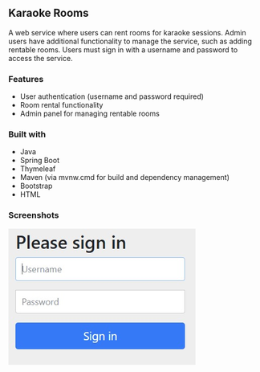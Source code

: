 ## Karaoke Rooms
A web service where users can rent rooms for karaoke sessions. Admin users have additional functionality to manage the service, such as adding rentable rooms. Users must sign in with a username and password to access the service.

### Features
- User authentication (username and password required)
- Room rental functionality
- Admin panel for managing rentable rooms

### Built with
- Java
- Spring Boot
- Thymeleaf
- Maven (via mvnw.cmd for build and dependency management)
- Bootstrap
- HTML

### Screenshots
![Sign in view](karaokeRooms/screenshots/signin.jpg)